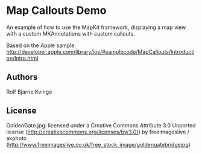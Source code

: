 Map Callouts Demo
=================

An example of how to use the MapKit framework, displaying a map view with a
custom MKAnnotations with custom callouts.

Based on the Apple sample:
http://developer.apple.com/library/ios/#samplecode/MapCallouts/Introduction/Intro.html

Authors
-------

Rolf Bjarne Kvinge

License
-------

GoldenGate.jpg: licensed under a Creative Commons Attribute 3.0 Unported license (http://creativecommons.org/licenses/by/3.0/) by freeimageslive / akphoto (http://www.freeimageslive.co.uk/free_stock_image/goldengatebridgejpg)
